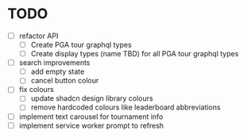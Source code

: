 # TODO

- [ ] refactor API
  - [ ] Create PGA tour graphql types
  - [ ] Create display types (name TBD) for all PGA tour graphql types
- [ ] search improvements
  - [ ] add empty state
  - [ ] cancel button colour
- [ ] fix colours
  - [ ] update shadcn design library colours
  - [ ] remove hardcoded colours like leaderboard abbreviations
- [ ] implement text carousel for tournament info
- [ ] implement service worker prompt to refresh
